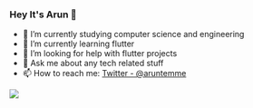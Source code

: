 ### Hey It's Arun 👋

- 🔭 I’m currently studying computer science and engineering
- 🌱 I’m currently learning flutter
- 🤔 I’m looking for help with flutter projects
- 💬 Ask me about any tech related stuff
- 📫 How to reach me: [Twitter - @aruntemme](https://twitter.com/aruntemme)

<img src="https://github-readme-stats.vercel.app/api?username=aruntemme&&show_icons=true&title_color=ffffff&icon_color=bb2acf&text_color=daf7dc&bg_color=422ccc">
